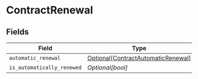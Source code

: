 # ContractRenewal


## Fields

| Field                                                                                 | Type                                                                                  | Required                                                                              | Description                                                                           |
| ------------------------------------------------------------------------------------- | ------------------------------------------------------------------------------------- | ------------------------------------------------------------------------------------- | ------------------------------------------------------------------------------------- |
| `automatic_renewal`                                                                   | [Optional[ContractAutomaticRenewal]](../../models/shared/contractautomaticrenewal.md) | :heavy_minus_sign:                                                                    | N/A                                                                                   |
| `is_automatically_renewed`                                                            | *Optional[bool]*                                                                      | :heavy_minus_sign:                                                                    | N/A                                                                                   |